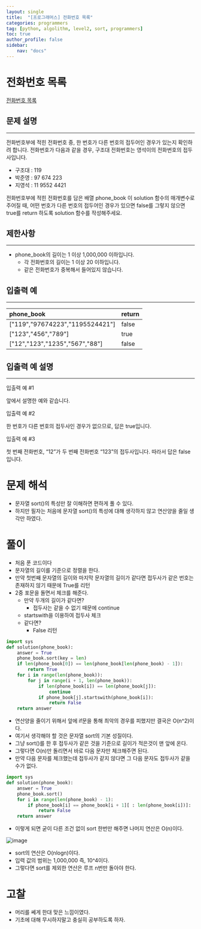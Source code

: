 ```yaml
---
layout: single
title:  "[프로그래머스] 전화번호 목록"
categories: programmers
tag: [python, algolithm, level2, sort, programmers]
toc: true
author_profile: false
sidebar:
    nav: "docs"
---
```


# 전화번호 목록

[전화번호 목록](https://school.programmers.co.kr/learn/courses/30/lessons/42577)

## 문제 설명
---
전화번호부에 적힌 전화번호 중, 한 번호가 다른 번호의 접두어인 경우가 있는지 확인하려 합니다.
전화번호가 다음과 같을 경우, 구조대 전화번호는 영석이의 전화번호의 접두사입니다.

- 구조대 : 119
- 박준영 : 97 674 223
- 지영석 : 11 9552 4421

전화번호부에 적힌 전화번호를 담은 배열 phone_book 이 solution 함수의 매개변수로 주어질 때, 어떤 번호가 다른 번호의 접두어인 경우가 있으면 false를 그렇지 않으면 true를 return 하도록 solution 함수를 작성해주세요.


## 제한사항
---
- phone_book의 길이는 1 이상 1,000,000 이하입니다.
    - 각 전화번호의 길이는 1 이상 20 이하입니다.
    - 같은 전화번호가 중복해서 들어있지 않습니다.

## 입출력 예
---

|phone_book|return|
|:---|:---|
|["119","97674223","1195524421"]|false|
|["123","456","789"]|true|
|["12","123","1235","567","88"]|false|


## 입출력 예 설명
---

입출력 예 #1

앞에서 설명한 예와 같습니다.

입출력 예 #2

한 번호가 다른 번호의 접두사인 경우가 없으므로, 답은 true입니다.

입출력 예 #3

첫 번째 전화번호, “12”가 두 번째 전화번호 “123”의 접두사입니다. 따라서 답은 false입니다.


# 문제 해석

- 문자열 sort()의 특성만 잘 이해하면 편하게 풀 수 있다.
- 하지만 필자는 처음에 문자열 sort()의 특성에 대해 생각하지 않고 연산양을 줄일 생각만 하였다.


# 풀이

- 처음 푼 코드이다
- 문자열의 길이를 기준으로 정렬을 한다.
- 만약 첫번째 문자열의 길이와 마지막 문자열의 길이가 같다면 접두사가 같은 번호는 존재하지 않기 때문에 True를 리턴
- 2중 포문을 돌면서 체크를 해준다.
    - 만약 두개의 길이가 같다면?
        - 접두사는 같을 수 없기 때문에 continue
    - startswith을 이용하여 접두사 체크
    - 같다면?
        - False 리턴

```python
import sys
def solution(phone_book):
    answer = True 
    phone_book.sort(key = len)
    if len(phone_book[0]) == len(phone_book[len(phone_book) - 1]):
        return True
    for i in range(len(phone_book)):
        for j in range(i + 1, len(phone_book)):
            if len(phone_book[i]) == len(phone_book[j]):
                continue
            if phone_book[j].startswith(phone_book[i]):
                return False
    return answer
```

- 연산양을 줄이기 위해서 앞에 if문을 통해 최악의 경우를 피했지만 결국은 O(n^2)이다.
- 여기서 생각해야 할 것은 문자열 sort의 기본 성질이다.
- 그냥 sort()를 한 후 접두사가 같은 것을 기준으로 길이가 적은것이 맨 앞에 온다.
- 그렇다면 O(n)만 돌리면서 바로 다음 문자만 체크해주면 된다.
- 만약 다음 문자를 체크했는데 접두사가 같지 않다면 그 다음 문자도 접두사가 같을 수가 없다.


```python
import sys
def solution(phone_book):
    answer = True
    phone_book.sort()
    for i in range(len(phone_book) - 1):
        if phone_book[i] == phone_book[i + 1][ : len(phone_book[i])]:
            return False
    return answer
```

- 이렇게 되면 굳이 다른 조건 없이 sort 한번만 해주면 나머지 연산은 O(n)이다. 

![image](https://user-images.githubusercontent.com/95459089/182551411-8fed122e-405d-46ae-9b82-642884275cbc.png)

- sort의 연산은 O(nlogn)이다.
- 입력 값의 범위는 1,000,000 즉, 10^4이다.
- 그렇다면 sort를 제외한 연산은 루프 n번만 돌아야 한다.


# 고찰

- 머리를 쎄게 한대 맞은 느낌이였다.
- 기초에 대해 무시하지말고 충실히 공부하도록 하자.
